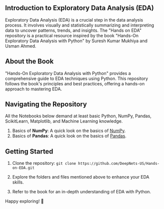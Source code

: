 ## Introduction to Exploratory Data Analysis (EDA)

Exploratory Data Analysis (EDA) is a crucial step in the data analysis process. It involves visually and statistically summarizing and interpreting data to uncover patterns, trends, and insights. The "Hands on EDA" repository is a practical resource inspired by the book "Hands-On Exploratory Data Analysis with Python" by Suresh Kumar Mukhiya and Usman Ahmed.

## About the Book

"Hands-On Exploratory Data Analysis with Python" provides a comprehensive guide to EDA techniques using Python. This repository follows the book's principles and best practices, offering a hands-on approach to mastering EDA.

## Navigating the Repository

All the Notebooks below demand at least basic Python, NumPy, Pandas, ScikitLearn, Matplotlib, and Machine Learning knowledge. 

1. Basics of **NumPy**: A quick look on the basics of [NumPy](https://github.com/DeepNets-US/Hands-on-EDA/blob/main/1.%20NumPy%20%26%20Pandas.ipynb).
2. Basics of **Pandas**: A quick look on the basics of [Pandas](https://github.com/DeepNets-US/Hands-on-EDA/blob/main/1.%20NumPy%20%26%20Pandas.ipynb).

## Getting Started

1. Clone the repository: `git clone https://github.com/DeepNets-US/Hands-on-EDA.git`

2. Explore the folders and files mentioned above to enhance your EDA skills.

3. Refer to the book for an in-depth understanding of EDA with Python.

Happy exploring! 🚀
